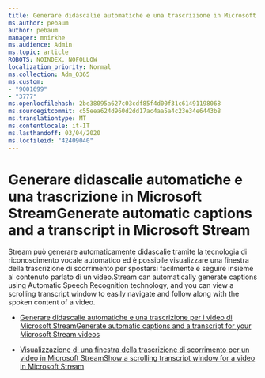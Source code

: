 ```yaml
---
title: Generare didascalie automatiche e una trascrizione in Microsoft Stream
ms.author: pebaum
author: pebaum
manager: mnirkhe
ms.audience: Admin
ms.topic: article
ROBOTS: NOINDEX, NOFOLLOW
localization_priority: Normal
ms.collection: Adm_O365
ms.custom:
- "9001699"
- "3777"
ms.openlocfilehash: 2be38095a627c03cdf85f4d00f31c61491198068
ms.sourcegitcommit: c55eea624d960d2dd17ac4aa5a4c23e34e6443b8
ms.translationtype: MT
ms.contentlocale: it-IT
ms.lasthandoff: 03/04/2020
ms.locfileid: "42409040"
---
```

# <a name="generate-automatic-captions-and-a-transcript-in-microsoft-stream"></a><span data-ttu-id="fa9de-102">Generare didascalie automatiche e una trascrizione in Microsoft Stream</span><span class="sxs-lookup"><span data-stu-id="fa9de-102">Generate automatic captions and a transcript in Microsoft Stream</span></span>

<span data-ttu-id="fa9de-103">Stream può generare automaticamente didascalie tramite la tecnologia di riconoscimento vocale automatico ed è possibile visualizzare una finestra della trascrizione di scorrimento per spostarsi facilmente e seguire insieme al contenuto parlato di un video.</span><span class="sxs-lookup"><span data-stu-id="fa9de-103">Stream can automatically generate captions using Automatic Speech Recognition technology, and you can view a scrolling transcript window to easily navigate and follow along with the spoken content of a video.</span></span>

- [<span data-ttu-id="fa9de-104">Generare didascalie automatiche e una trascrizione per i video di Microsoft Stream</span><span class="sxs-lookup"><span data-stu-id="fa9de-104">Generate automatic captions and a transcript for your Microsoft Stream videos</span></span>](https://docs.microsoft.com/stream/portal-autogenerate-captions)

- [<span data-ttu-id="fa9de-105">Visualizzazione di una finestra della trascrizione di scorrimento per un video in Microsoft Stream</span><span class="sxs-lookup"><span data-stu-id="fa9de-105">Show a scrolling transcript window for a video in Microsoft Stream</span></span>](https://docs.microsoft.com/stream/portal-configure-transcript-mode)
